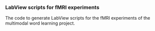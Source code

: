 ### LabView scripts for fMRI experiments

The code to generate LabView scripts for the fMRI experiments of the multimodal word learning project.
